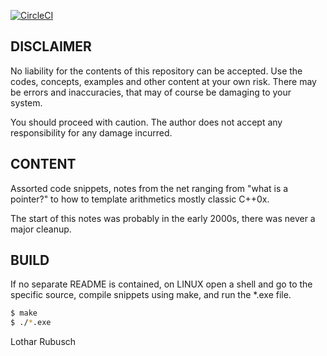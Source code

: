 
[![CircleCI](https://circleci.com/gh/Rubusch/cpp.svg?style=svg)](https://circleci.com/gh/Rubusch/cpp)

## DISCLAIMER

No liability for the contents of this repository can be accepted. Use the codes,
concepts, examples and other content at your own risk. There may be errors and
inaccuracies, that may of course be damaging to your system.

You should proceed with caution. The author does not accept any responsibility
for any damage incurred.



## CONTENT

Assorted code snippets, notes from the net ranging from "what is a pointer?" to
how to template arithmetics mostly classic C++0x.

The start of this notes was probably in the early 2000s, there was never a major
cleanup.



## BUILD

If no separate README is contained, on  LINUX  open a shell and go to the
specific source, compile snippets using make, and run the *.exe file.

```bash
$ make
$ ./*.exe
```

Lothar Rubusch
